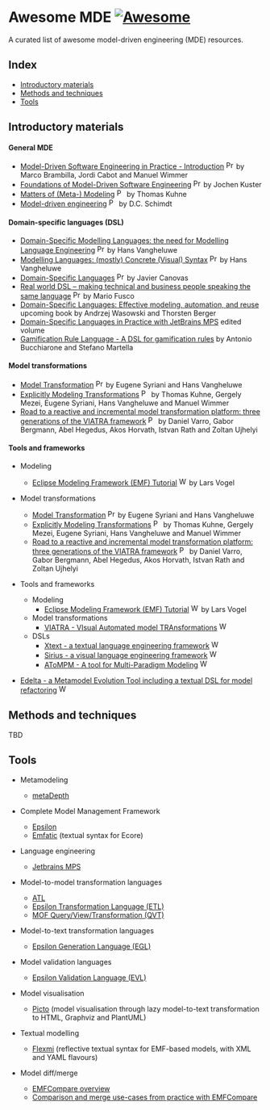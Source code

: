 # Awesome MDE [![Awesome](https://awesome.re/badge.svg)](https://awesome.re)

A curated list of awesome model-driven engineering (MDE) resources.

## Index

* [Introductory materials](#introductory-materials)
* [Methods and techniques](#methods-and-techniques)
* [Tools](#tools)

## Introductory materials

#### General MDE
 * [Model-Driven Software Engineering in Practice - Introduction](https://www.slideshare.net/mbrambil/modeldriven-software-engineering-in-practice-chapter-1-introduction) <img src="https://github.com/david-istvan/awesome-mde/blob/main/icons/presentation.png?raw=true" alt="Presentation" width="16"/> by Marco Brambilla, Jordi Cabot and Manuel Wimmer
 * [Foundations of Model-Driven Software Engineering](https://researcher.watson.ibm.com/researcher/files/zurich-jku/mdse-01.pdf) <img src="https://github.com/david-istvan/awesome-mde/blob/main/icons/presentation.png?raw=true" alt="Presentation" width="16"/> by Jochen Kuster
* [Matters of (Meta-) Modeling](http://msdl.cs.mcgill.ca/people/hv/teaching/MSBDesign/MattersOfMetaModelling.pdf) <img src="https://github.com/david-istvan/awesome-mde/blob/main/icons/paper.jpg?raw=true" alt="Paper" width="16"/> by Thomas Kuhne
* [Model-driven engineering](http://citeseerx.ist.psu.edu/viewdoc/download?doi=10.1.1.106.9720&rep=rep1&type=pdf) <img src="https://github.com/david-istvan/awesome-mde/blob/main/icons/paper.jpg?raw=true" alt="Paper" width="16"/> by D.C. Schimdt
#### Domain-specific languages (DSL)
* [Domain-Specific Modelling Languages: the need for Modelling Language Engineering](http://msdl.cs.mcgill.ca/people/hv/teaching/MSBDesign/presentations/presentation.ModellingLanguageEngineering.pdf) <img src="https://github.com/david-istvan/awesome-mde/blob/main/icons/presentation.png?raw=true" alt="Presentation" width="16"/> by Hans Vangheluwe
* [Modelling Languages: (mostly) Concrete (Visual) Syntax](http://msdl.cs.mcgill.ca/people/hv/teaching/MSBDesign/presentations/presentation.DSM-TP.DSLengineering.semantics.pdf) <img src="https://github.com/david-istvan/awesome-mde/blob/main/icons/presentation.png?raw=true" alt="Presentation" width="16"/> by Hans Vangheluwe
* [Domain-Specific Languages](https://www.slideshare.net/zirrus/domainspecific-langauges) <img src="https://github.com/david-istvan/awesome-mde/blob/main/icons/presentation.png?raw=true" alt="Presentation" width="16"/> by Javier Canovas
* [Real world DSL – making technical and business people speaking the same language](https://www.slideshare.net/mariofusco/real-world-dsl) <img src="https://github.com/david-istvan/awesome-mde/blob/main/icons/presentation.png?raw=true" alt="Presentation" width="16"/> by Mario Fusco
* [Domain-Specific Languages: Effective modeling, automation, and reuse](http://dsl.design) upcoming book by Andrzej Wasowski and Thorsten Berger
* [Domain-Specific Languages in Practice with JetBrains MPS](https://link.springer.com/book/10.1007%2F978-3-030-73758-0) edited volume
* [Gamification Rule Language - A DSL for gamification rules](https://github.com/antbucc/GRL) by Antonio Bucchiarone and Stefano Martella
#### Model transformations
* [Model Transformation](http://msdl.cs.mcgill.ca/people/hv/teaching/MSBDesign/ModelTransformation.pdf) <img src="https://github.com/david-istvan/awesome-mde/blob/main/icons/presentation.png?raw=true" alt="Presentation" width="16"/> by Eugene Syriani and Hans Vangheluwe
* [Explicitly Modeling Transformations](http://homepages.mcs.vuw.ac.nz/~tk/publications/papers/explicitly-modeling-transformations.pdf) <img src="https://github.com/david-istvan/awesome-mde/blob/main/icons/paper.jpg?raw=true" alt="Paper" width="16"/> by Thomas Kuhne, Gergely Mezei, Eugene Syriani, Hans Vangheluwe and Manuel Wimmer
* [Road to a reactive and incremental model transformation platform: three generations of the VIATRA framework](https://www.researchgate.net/publication/303090660_Road_to_a_reactive_and_incremental_model_transformation_platform_three_generations_of_the_VIATRA_framework) <img src="https://github.com/david-istvan/awesome-mde/blob/main/icons/paper.jpg?raw=true" alt="Paper" width="16"/> by Daniel Varro, Gabor Bergmann, Abel Hegedus, Akos Horvath, Istvan Rath and Zoltan Ujhelyi
#### Tools and frameworks
* Modeling
  * [Eclipse Modeling Framework (EMF) Tutorial](https://www.vogella.com/tutorials/EclipseEMF/article.html) <img src="https://github.com/david-istvan/awesome-mde/blob/main/icons/www.jpg?raw=true" alt="Website" width="16"/> by Lars Vogel
* Model transformations
  * [Model Transformation](http://msdl.cs.mcgill.ca/people/hv/teaching/MSBDesign/ModelTransformation.pdf) <img src="https://github.com/david-istvan/awesome-mde/blob/main/icons/presentation.png?raw=true" alt="Presentation" width="16"/> by Eugene Syriani and Hans Vangheluwe
  * [Explicitly Modeling Transformations](http://homepages.mcs.vuw.ac.nz/~tk/publications/papers/explicitly-modeling-transformations.pdf) <img src="https://github.com/david-istvan/awesome-mde/blob/main/icons/paper.jpg?raw=true" alt="Paper" width="16"/> by Thomas Kuhne, Gergely Mezei, Eugene Syriani, Hans Vangheluwe and Manuel Wimmer
  * [Road to a reactive and incremental model transformation platform: three generations of the VIATRA framework](https://www.researchgate.net/publication/303090660_Road_to_a_reactive_and_incremental_model_transformation_platform_three_generations_of_the_VIATRA_framework) <img src="https://github.com/david-istvan/awesome-mde/blob/main/icons/paper.jpg?raw=true" alt="Paper" width="16"/> by Daniel Varro, Gabor Bergmann, Abel Hegedus, Akos Horvath, Istvan Rath and Zoltan Ujhelyi
  
* Tools and frameworks
  * Modeling
    * [Eclipse Modeling Framework (EMF) Tutorial](https://www.vogella.com/tutorials/EclipseEMF/article.html) <img src="https://github.com/david-istvan/awesome-mde/blob/main/icons/www.jpg?raw=true" alt="Website" width="16"/> by Lars Vogel
  * Model transformations
    * [VIATRA - VIsual Automated model TRAnsformations](https://www.eclipse.org/viatra/documentation/tutorial.html) <img src="https://github.com/david-istvan/awesome-mde/blob/main/icons/www.jpg?raw=true" alt="Website" width="16"/>
  * DSLs
    * [Xtext - a textual language engineering framework](https://www.eclipse.org/Xtext/documentation/102_domainmodelwalkthrough.html) <img src="https://github.com/david-istvan/awesome-mde/blob/main/icons/www.jpg?raw=true" alt="Website" width="16"/>
    * [Sirius - a visual language engineering framework](https://www.eclipse.org/sirius/getstarted.html) <img src="https://github.com/david-istvan/awesome-mde/blob/main/icons/www.jpg?raw=true" alt="Website" width="16"/>
    * [AToMPM - A tool for Multi-Paradigm Modeling](https://atompm.github.io) <img src="https://github.com/david-istvan/awesome-mde/blob/main/icons/www.jpg?raw=true" alt="Website" width="16"/>
* [Edelta - a Metamodel Evolution Tool including a textual DSL for model refactoring](https://github.com/LorenzoBettini/edelta) <img src="https://github.com/david-istvan/awesome-mde/blob/main/icons/www.jpg?raw=true" alt="Website" width="16"/>

## Methods and techniques
TBD

## Tools
 * Metamodeling
   * [metaDepth](http://metadepth.org/)

* Complete Model Management Framework
   * [Epsilon](https://www.eclipse.org/epsilon/)
   * [Emfatic](https://eclipse.org/emfatic) (textual syntax for Ecore)

 * Language engineering
   * [Jetbrains MPS](https://www.jetbrains.com/mps/)
   
 * Model-to-model transformation languages
   * [ATL](https://www.eclipse.org/atl/)
   * [Epsilon Transformation Language (ETL)](https://www.eclipse.org/epsilon/doc/etl/)
   * [MOF Query/View/Transformation (QVT)](https://www.omg.org/spec/QVT/About-QVT/)
   
* Model-to-text transformation languages

  * [Epsilon Generation Language (EGL)](https://eclipse.org/doc/egl)

* Model validation languages

  * [Epsilon Validation Language (EVL)](https://eclipse.org/epsilon/doc/evl)

* Model visualisation

  * [Picto](https://eclipse.org/epsilon/doc/picto) (model visualisation through lazy model-to-text transformation to HTML, Graphviz and PlantUML)

* Textual modelling

  * [Flexmi](https://eclipse.org/epsilon/flexmi) (reflective textual syntax for EMF-based models, with XML and YAML flavours)

* Model diff/merge
  * [EMFCompare overview](https://www.slideshare.net/mikaelbarbero/diff-and-merge-with-ease-with-emf-compare)   
  * [Comparison and merge use-cases from practice with EMFCompare](https://youtu.be/Uwq7W7jEdUU)

